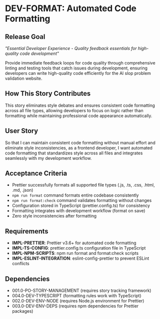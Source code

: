 # DEV-FORMAT: Automated Code Formatting

## Release Goal

_"Essential Developer Experience - Quality feedback essentials for high-quality code development"_

Provide immediate feedback loops for code quality through comprehensive linting and testing tools that catch issues during development, ensuring developers can write high-quality code efficiently for the AI slop problem validation website.

## How This Story Contributes

This story eliminates style debates and ensures consistent code formatting across all file types, allowing developers to focus on logic rather than formatting while maintaining professional code appearance automatically.

## User Story

So that I can maintain consistent code formatting without manual effort and eliminate style inconsistencies, as a frontend developer, I want automated code formatting that standardizes style across all files and integrates seamlessly with my development workflow.

## Acceptance Criteria

- Prettier successfully formats all supported file types (.js, .ts, .css, .html, .md, .json)
- `npm run format` command formats entire codebase consistently
- `npm run format:check` command validates formatting without changes
- Configuration stored in TypeScript (prettier.config.ts) for consistency
- Formatting integrates with development workflow (format on save)
- Zero style inconsistencies after formatting

## Requirements

- **IMPL-PRETTIER**: Prettier v3.6+ for automated code formatting
- **IMPL-TS-CONFIG**: prettier.config.ts configuration file in TypeScript
- **IMPL-NPM-SCRIPTS**: npm run format and format:check scripts
- **IMPL-ESLINT-INTEGRATION**: eslint-config-prettier to prevent ESLint conflicts

## Dependencies

- 001.0-PO-STORY-MANAGEMENT (requires story tracking framework)
- 004.0-DEV-TYPESCRIPT (formatting rules work with TypeScript)
- 002.0-DEV-ENV-NODE (requires Node.js environment for Prettier)
- 003.0-DEV-ENV-DEPS (requires npm dependencies for Prettier packages)
